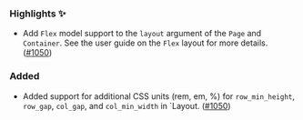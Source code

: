 <!--
A new scriv changelog fragment.

Uncomment the section that is right (remove the HTML comment wrapper).
-->


### Highlights ✨

- Add `Flex` model support to the `layout` argument of the `Page` and `Container`. See the user guide on the `Flex` layout for more details. ([#1050](https://github.com/mckinsey/vizro/pull/1050))


<!--
### Removed

- A bullet item for the Removed category with a link to the relevant PR at the end of your entry, e.g. Enable feature XXX. ([#1](https://github.com/mckinsey/vizro/pull/1))

-->

### Added

- Added support for additional CSS units (rem, em, %) for `row_min_height`, `row_gap`, `col_gap`, and `col_min_width` in `Layout. ([#1050](https://github.com/mckinsey/vizro/pull/1050))


<!--
### Changed

- A bullet item for the Changed category with a link to the relevant PR at the end of your entry, e.g. Enable feature XXX. ([#1](https://github.com/mckinsey/vizro/pull/1))

-->
<!--
### Deprecated

- A bullet item for the Deprecated category with a link to the relevant PR at the end of your entry, e.g. Enable feature XXX. ([#1](https://github.com/mckinsey/vizro/pull/1))

-->
<!--
### Fixed

- A bullet item for the Fixed category with a link to the relevant PR at the end of your entry, e.g. Enable feature XXX. ([#1](https://github.com/mckinsey/vizro/pull/1))

-->
<!--
### Security

- A bullet item for the Security category with a link to the relevant PR at the end of your entry, e.g. Enable feature XXX. ([#1](https://github.com/mckinsey/vizro/pull/1))

-->
